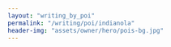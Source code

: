 ```yaml
---
layout: "writing_by_poi"
permalink: "/writing/poi/indianola"
header-img: "assets/owner/hero/pois-bg.jpg"
---
```

